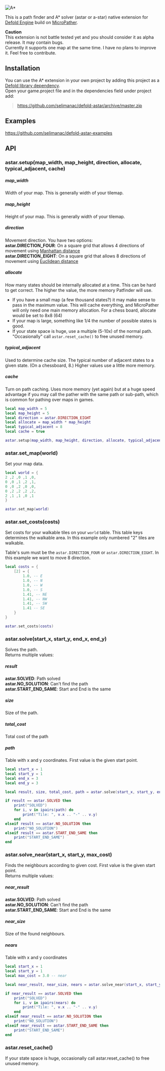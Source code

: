 ![A*](https://github.com/selimanac/defold-astar/blob/master/assets/defoldheader.png?raw=true)

This is a path finder and A* solver (astar or a-star) native extension for [Defold Engine](https://www.defold.com/) build on [MicroPather](https://github.com/leethomason/MicroPather). 

**Caution**   
This extension is not battle tested yet and you should consider it as alpha release. It may contain bugs.   
Currently it supports one map at the same time. I have no plans to improve it. Feel free to contribute.

## Installation

You can use the A* extension in your own project by adding this project as a [Defold library dependency](http://www.defold.com/manuals/libraries/).  
Open your game.project file and in the dependencies field under project add:

>https://github.com/selimanac/defold-astar/archive/master.zip


## Examples

https://github.com/selimanac/defold-astar-examples

## API

### astar.setup(map_width, map_height, direction, allocate, typical_adjacent, cache)


##### map_width
Width of your map. This is generally width of your tilemap.  

##### map_height
Height of your map. This is generally width of your tilemap.

##### direction  
Movement direction. You have two options:  
**astar.DIRECTION_FOUR**: On a square grid that allows 4 directions of movement using [Manhattan distance](http://theory.stanford.edu/~amitp/GameProgramming/Heuristics.html#manhattan-distance)  
**astar.DIRECTION_EIGHT**: On a square grid that allows 8 directions of movement using [Euclidean distance](http://theory.stanford.edu/~amitp/GameProgramming/Heuristics.html#euclidean-distance)

##### allocate
How many states should be internally allocated at a time. This can be hard to get correct. The higher the value, the more memory Patfinder will use.

- If you have a small map (a few thousand states?) it may make sense to pass in the maximum value. This will cache everything, and MicroPather will only need one main memory allocation. For a chess board, allocate  would be set to 8x8 (64)
- If your map is large, something like 1/4 the number of possible states is good.
- If your state space is huge, use a multiple (5-10x) of the normal path. "Occasionally" call `astar.reset_cache()` to free unused memory.

##### typical_adjacent
Used to determine cache size. The typical number of adjacent states to a given state. (On a chessboard, 8.) Higher values use a little more memory.

##### cache
Turn on path caching. Uses more memory (yet again) but at a huge speed advantage if you may call the pather with the same path or sub-path, which is common for pathing over maps in games.




```lua
local map_width = 5
local map_height = 5
local direction = astar.DIRECTION_EIGHT
local allocate = map_width * map_height
local typical_adjacent = 8
local cache = true

astar.setup(map_width, map_height, direction, allocate, typical_adjacent, cache)
```

### astar.set_map(world)

Set your map data.

```lua
local world = {
2 ,2 ,0 ,1 ,0,
0 ,0 ,1 ,2 ,1,
0 ,0 ,2 ,0 ,0,
0 ,2 ,2 ,2 ,2,
2 ,1 ,1 ,0 ,1
}

astar.set_map(world)
```

### astar.set_costs(costs)

Set costs for your walkable tiles on your `world` table. This table keys determines the walkable area. In this example only numbered "2" tiles are walkable.   

Table's sum must be the `astar.DIRECTION_FOUR` or `astar.DIRECTION_EIGHT`. In this example we want to move 8 direction. 

```lua
local costs = {
    [2] = {
        1.0, -- E
        1.0, -- N
        1.0, -- W
        1.0, -- S
        1.41, -- NE
        1.41, -- NW
        1.41, -- SW
        1.41 -- SE
    }
}

astar.set_costs(costs)
```

### astar.solve(start_x, start_y, end_x, end_y)

Solves the path.   
Returns multiple values:

##### result
**astar.SOLVED**: Path solved  
**astar.NO_SOLUTION**: Can't find the path  
**astar.START_END_SAME**: Start and End is the same 

##### size
Size of the path.

##### total_cost
Total cost of the path

##### path
Table with x and y coordinates. First value is the given start point.

```lua
local start_x = 1
local start_y = 1
local end_x = 3
local end_y = 3

local result, size, total_cost, path = astar.solve(start_x, start_y, end_x, end_y)

if result == astar.SOLVED then
	print("SOLVED")
	for i, v in ipairs(path) do
		print("Tile: ", v.x .. "-" .. v.y)
	end
elseif result == astar.NO_SOLUTION then
	print("NO_SOLUTION")
elseif result == astar.START_END_SAME then
	print("START_END_SAME")
end
```

### astar.solve_near(start_x, start_y, max_cost)

Finds the neighbours according to given cost. First value is the given start point.  
Returns multiple values:

##### near_result
**astar.SOLVED**: Path solved  
**astar.NO_SOLUTION**: Can't find the path  
**astar.START_END_SAME**: Start and End is the same 

##### near_size
Size of the found neighbours.


##### nears
Table with x and y coordinates

```lua
local start_x = 1
local start_y = 1
local max_cost = 3.0 -- near

local near_result, near_size, nears = astar.solve_near(start_x, start_y, max_cost)

if near_result == astar.SOLVED then
	print("SOLVED")
	for i, v in ipairs(nears) do
		print("Tile: ", v.x .. "-" .. v.y)
	end
elseif near_result == astar.NO_SOLUTION then
	print("NO_SOLUTION")
elseif near_result == astar.START_END_SAME then
	print("START_END_SAME")
end
```
### astar.reset_cache()

If your state space is huge, occasionally call astar.reset_cache() to free unused memory.

